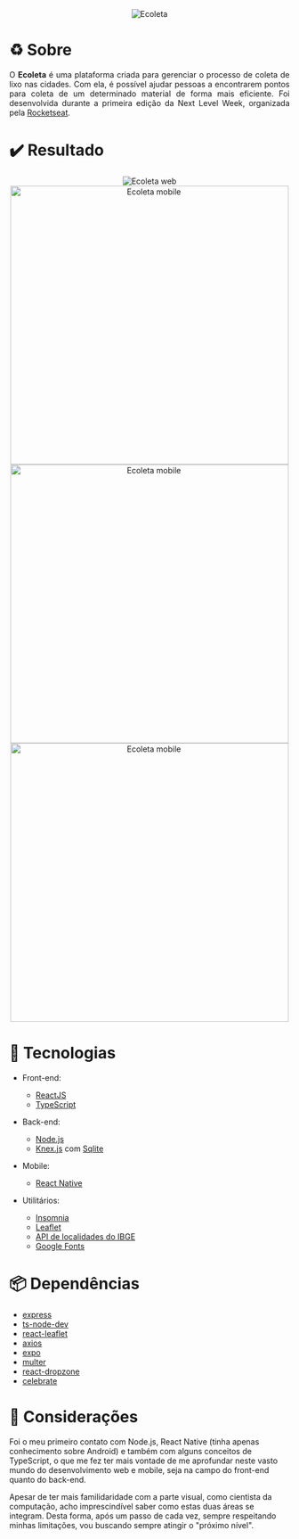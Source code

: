 <div align="center">
<img src="https://user-images.githubusercontent.com/38081852/83580830-6f63e200-a513-11ea-9a27-0a109ec1e4d0.png" alt="Ecoleta"/>
</div>

# :recycle: Sobre

<p align="justify">
O <strong>Ecoleta</strong> é uma plataforma criada para gerenciar o processo de coleta de lixo nas cidades. Com ela, é possível ajudar pessoas a encontrarem pontos para coleta de um determinado material de forma mais eficiente. Foi desenvolvida durante a primeira edição da Next Level Week, organizada pela <a href="https://rocketseat.com.br/" target="_blank">Rocketseat</a>.
</p>

# :heavy_check_mark: Resultado

<div align="center">
  <img src="web/ecoleta_preview.gif" alt="Ecoleta web">
</div>

<div align="center">
  <img src="mobile/mobile_preview_1.jpg" alt="Ecoleta mobile" width="500px">
</div>
<div align="center">
  <img src="mobile/mobile_preview_2.jpg" alt="Ecoleta mobile" width="500px">
</div>
<div align="center">
  <img src="mobile/mobile_preview_3.jpg" alt="Ecoleta mobile" width="500px">
</div>

# :toolbox: Tecnologias

- Front-end:

  - [ReactJS](https://pt-br.reactjs.org/)
  - [TypeScript](https://www.typescriptlang.org/)

- Back-end:

  - [Node.js](https://nodejs.org/en/)
  - [Knex.js](http://knexjs.org/) com [Sqlite](https://www.sqlite.org/index.html)

- Mobile:

  - [React Native](https://reactnative.dev/)

- Utilitários:
  - [Insomnia](https://insomnia.rest/)
  - [Leaflet](https://leafletjs.com/)
  - [API de localidades do IBGE](https://servicodados.ibge.gov.br/api/docs/localidades?versao=1)
  - [Google Fonts](https://fonts.google.com/)

# :package: Dependências

- [express](https://expressjs.com/pt-br/)
- [ts-node-dev](https://github.com/whitecolor/ts-node-dev)
- [react-leaflet](https://react-leaflet.js.org/)
- [axios](https://github.com/axios/axios)
- [expo](https://expo.io/)
- [multer](https://github.com/expressjs/multer)
- [react-dropzone](https://github.com/react-dropzone/react-dropzone)
- [celebrate](https://github.com/arb/celebrate)

# :speech_balloon: Considerações

Foi o meu primeiro contato com Node.js, React Native (tinha apenas conhecimento sobre Android) e também com alguns conceitos de TypeScript, o que me fez ter mais vontade de me aprofundar neste vasto mundo do desenvolvimento web e mobile, seja na campo do front-end quanto do back-end.

Apesar de ter mais familidaridade com a parte visual, como cientista da computação, acho imprescindível saber como estas duas áreas se integram. Desta forma, após um passo de cada vez, sempre respeitando minhas limitações, vou buscando sempre atingir o "próximo nível".

